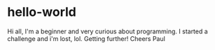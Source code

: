 # hello-world
Hi all,
I'm a beginner and very curious about programming.
I started a challenge and i'm lost, lol.
Getting further!
Cheers
Paul
